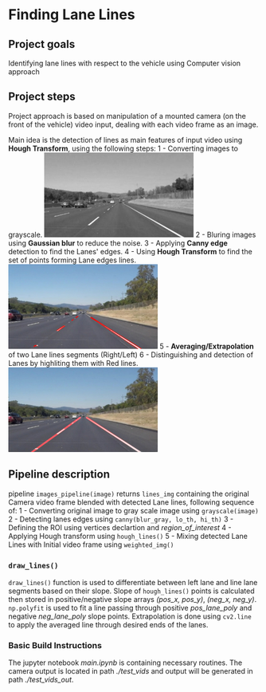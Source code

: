 # **Finding Lane Lines** 

## Project goals

Identifying lane lines with respect to the vehicle using Computer vision approach

## Project steps

Project approach is based on manipulation of a mounted camera (on the front of the vehicle) video input, dealing with each video frame as an image. 

Main idea is the detection of lines as main features of input video using **Hough Transform**, using the following steps:
1 - Converting images to grayscale.
<img src="./imgs/grayscale.jpg" alt="Grayscale Image" width="300" height="170">
2 - Bluring images using **Gaussian blur** to reduce the noise.
3 - Applying **Canny edge** detection to find the Lanes' edges.
4 - Using **Hough Transform** to find the set of points forming Lane edges lines.
<img src="./imgs/line-segments.jpg" alt="Hough Transform" width="300" height="170">
5 - **Averaging/Extrapolation** of two Lane lines segments (Right/Left)
6 - Distinguishing and detection of Lanes by highliting them with Red lines. 
<img src="./imgs/laneLines.jpg" alt="Lane lines" width="300" height="170">

## Pipeline description

pipeline `images_pipeline(image)` returns `lines_img` containing the original Camera video frame blended with detected Lane lines, following sequence of: 
1 - Converting original image to gray scale image using `grayscale(image)`
2 - Detecting lanes edges using `canny(blur_gray, lo_th, hi_th)`
3 - Defining the ROI using vertices declartion and _region_of_interest_
4 - Applying Hough transform using `hough_lines()`
5 - Mixing detected Lane Lines with Initial video frame using `weighted_img()`

### `draw_lines()`

`draw_lines()` function is used to differentiate between left lane and line lane segments based on their slope. Slope of `hough_lines()` points is calculated then stored in positive/negative slope arrays _(pos_x, pos_y)_, _(neg_x, neg_y)_. `np.polyfit` is used to fit a line passing through positive _pos_lane_poly_ and negative _neg_lane_poly_ slope points. Extrapolation is done using `cv2.line` to apply the averaged line through desired ends of the lanes.

### Basic Build Instructions
The jupyter notebook _main.ipynb_ is containing necessary routines. The camera output is located in path _./test_vids_  and output will be generated in path _./test_vids_out_.